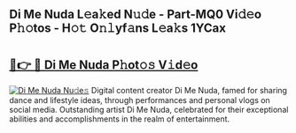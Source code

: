 ## Di Me Nuda L𝚎a𝚔ed N𝚞𝚍e - Part-MQ0 Vi𝚍𝚎o P𝚑𝚘tos - H𝚘𝚝 O𝚗𝚕yf𝚊ns L𝚎a𝚔s 1YCax

# <h2><a href="http://kfc8kyn.oniu.top/?m=Di+Me+Nuda">🔗👉 🔴 Di Me Nuda P𝚑ot𝚘𝚜 V𝚒d𝚎o</a></h2>

[![Di Me Nuda Nu𝚍e𝚜](https://i.imgur.com/0qMVB7G.gif)](http://kfc8kyn.oniu.top/?m=Di+Me+Nuda)
Digital content creator Di Me Nuda, famed for sharing dance and lifestyle ideas, through performances and personal vlogs on social media. Outstanding artist Di Me Nuda, celebrated for their exceptional abilities and accomplishments in the realm of entertainment.  
